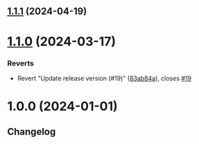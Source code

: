 

## [1.1.1](https://github.com/Benny-API/benny-react-native-sdk/compare/v1.1.0...v1.1.1) (2024-04-19)

# [1.1.0](https://github.com/Benny-API/benny-react-native-sdk/compare/v1.0.0...v1.1.0) (2024-03-17)


### Reverts

* Revert "Update release version (#19)" ([83ab84a](https://github.com/Benny-API/benny-react-native-sdk/commit/83ab84a4957dcdca56c6b417d9108dff72631127)), closes [#19](https://github.com/Benny-API/benny-react-native-sdk/issues/19)

# 1.0.0 (2024-01-01)

## Changelog
